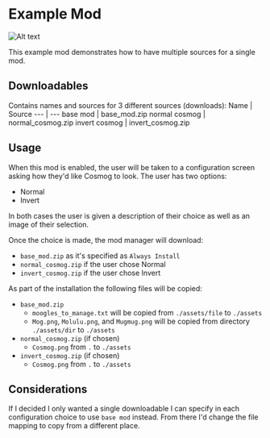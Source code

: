 # Example Mod

![Alt text](https://github.com/KiameV/moogle-mod-manager/blob/main/example/mod/preview.png?raw=true)

This example mod demonstrates how to have multiple sources for a single mod. 

## Downloadables
Contains names and sources for 3 different sources (downloads):
Name | Source
--- | ---
base mod | base_mod.zip
normal cosmog | normal_cosmog.zip
invert cosmog | invert_cosmog.zip

## Usage
When this mod is enabled, the user will be taken to a configuration screen asking how they'd like Cosmog to look. 
The user has two options:
- Normal
- Invert

In both cases the user is given a description of their choice as well as an image of their selection.

Once the choice is made, the mod manager will download:
- `base_mod.zip` as it's specified as `Always Install`
- `normal_cosmog.zip` if the user chose Normal
- `invert_cosmog.zip` if the user chose Invert

As part of the installation the following files will be copied:
- `base_mod.zip`
  - `moogles_to_manage.txt` will be copied from `./assets/file` to `./assets`
  - `Mog.png`, `Molulu.png`, and `Mugmug.png` will be copied from directory `./assets/dir` to `./assets`
- `normal_cosmog.zip` (if chosen)
  - `Cosmog.png` from `.` to `./assets`
- `invert_cosmog.zip` (if chosen)
  - `Cosmog.png` from `.` to `./assets`

## Considerations
If I decided I only wanted a single downloadable I can specify in each configuration choice to use 
`base mod` instead. From there I'd change the file mapping to copy from a different place.
